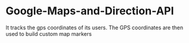 # Google-Maps-and-Direction-API
It tracks the gps coordinates of its users. The GPS coordinates are then used to build custom map markers
